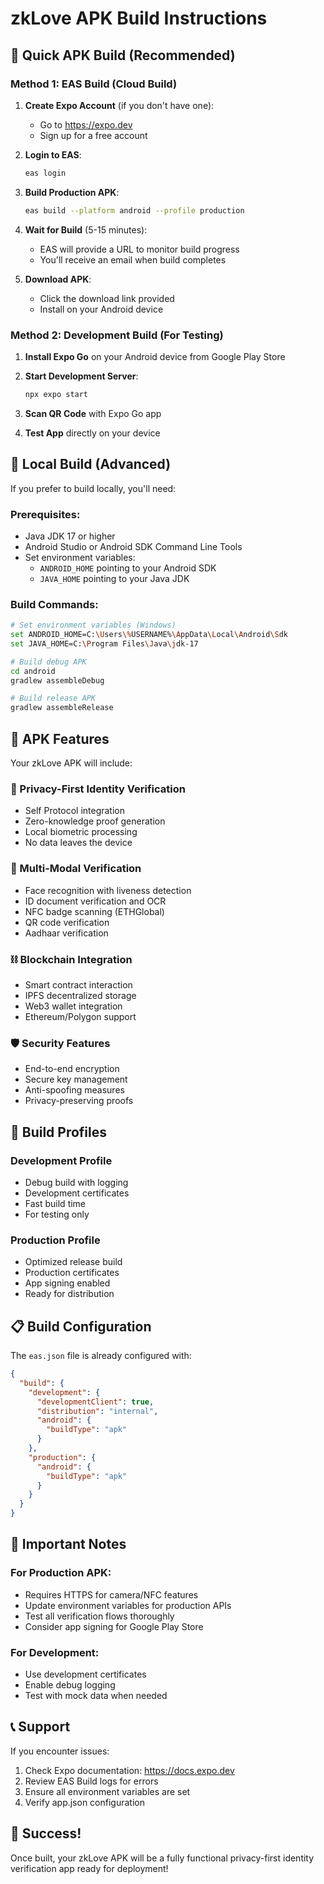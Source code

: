 # zkLove APK Build Instructions

## 🚀 Quick APK Build (Recommended)

### Method 1: EAS Build (Cloud Build)

1. **Create Expo Account** (if you don't have one):
   - Go to https://expo.dev
   - Sign up for a free account

2. **Login to EAS**:
   ```bash
   eas login
   ```

3. **Build Production APK**:
   ```bash
   eas build --platform android --profile production
   ```

4. **Wait for Build** (5-15 minutes):
   - EAS will provide a URL to monitor build progress
   - You'll receive an email when build completes

5. **Download APK**:
   - Click the download link provided
   - Install on your Android device

### Method 2: Development Build (For Testing)

1. **Install Expo Go** on your Android device from Google Play Store

2. **Start Development Server**:
   ```bash
   npx expo start
   ```

3. **Scan QR Code** with Expo Go app

4. **Test App** directly on your device

## 🔧 Local Build (Advanced)

If you prefer to build locally, you'll need:

### Prerequisites:
- Java JDK 17 or higher
- Android Studio or Android SDK Command Line Tools
- Set environment variables:
  - `ANDROID_HOME` pointing to your Android SDK
  - `JAVA_HOME` pointing to your Java JDK

### Build Commands:
```bash
# Set environment variables (Windows)
set ANDROID_HOME=C:\Users\%USERNAME%\AppData\Local\Android\Sdk
set JAVA_HOME=C:\Program Files\Java\jdk-17

# Build debug APK
cd android
gradlew assembleDebug

# Build release APK
gradlew assembleRelease
```

## 📱 APK Features

Your zkLove APK will include:

### 🔐 Privacy-First Identity Verification
- Self Protocol integration
- Zero-knowledge proof generation
- Local biometric processing
- No data leaves the device

### 📸 Multi-Modal Verification
- Face recognition with liveness detection
- ID document verification and OCR
- NFC badge scanning (ETHGlobal)
- QR code verification
- Aadhaar verification

### ⛓️ Blockchain Integration
- Smart contract interaction
- IPFS decentralized storage
- Web3 wallet integration
- Ethereum/Polygon support

### 🛡️ Security Features
- End-to-end encryption
- Secure key management
- Anti-spoofing measures
- Privacy-preserving proofs

## 🎯 Build Profiles

### Development Profile
- Debug build with logging
- Development certificates
- Fast build time
- For testing only

### Production Profile
- Optimized release build
- Production certificates
- App signing enabled
- Ready for distribution

## 📋 Build Configuration

The `eas.json` file is already configured with:

```json
{
  "build": {
    "development": {
      "developmentClient": true,
      "distribution": "internal",
      "android": {
        "buildType": "apk"
      }
    },
    "production": {
      "android": {
        "buildType": "apk"
      }
    }
  }
}
```

## 🚨 Important Notes

### For Production APK:
- Requires HTTPS for camera/NFC features
- Update environment variables for production APIs
- Test all verification flows thoroughly
- Consider app signing for Google Play Store

### For Development:
- Use development certificates
- Enable debug logging
- Test with mock data when needed

## 📞 Support

If you encounter issues:
1. Check Expo documentation: https://docs.expo.dev
2. Review EAS Build logs for errors
3. Ensure all environment variables are set
4. Verify app.json configuration

## 🎉 Success!

Once built, your zkLove APK will be a fully functional privacy-first identity verification app ready for deployment!
